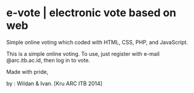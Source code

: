 e-vote | electronic vote based on web
======
Simple online voting which coded with HTML, CSS, PHP, and JavaScript.

This is a simple online voting. 
To use, just register with e-mail @arc.itb.ac.id, then log in to vote.

Made with pride,


by : Wildan & Ivan.
[Kru ARC ITB 2014]
